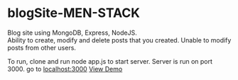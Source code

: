# blogSite-MEN-STACK

Blog site using MongoDB, Express, NodeJS.<br>
Ability to create, modify and delete posts that you created. Unable to modify posts from other users.<br>

To run, clone and run node app.js to start server. Server is run on port 3000. go to <localhost:3000>
<a href = "#">View Demo</a>
